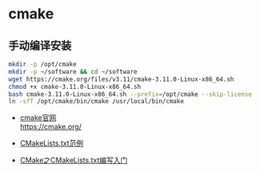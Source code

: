 # cmake

## 手动编译安装

```bash
mkdir -p /opt/cmake
mkdir -p ~/software && cd ~/software
wget https://cmake.org/files/v3.11/cmake-3.11.0-Linux-x86_64.sh
chmod +x cmake-3.11.0-Linux-x86_64.sh
bash cmake-3.11.0-Linux-x86_64.sh --prefix=/opt/cmake --skip-license
ln -sfT /opt/cmake/bin/cmake /usr/local/bin/cmake
```

* [cmake官网](https://cmake.org/)  
    <https://cmake.org/>

* [CMakeLists.txt范例](eg/readme.md)
* [CMake之CMakeLists.txt编写入门](cmake01.md)
